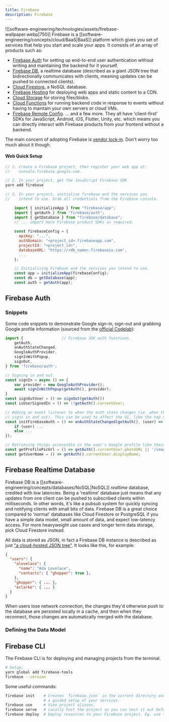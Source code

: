 ```yaml
---
title: Firebase
description: Firebase
---
```


![[software-engineering/technologies/assets/firebase-wallpaper.webp|750]]
Firebase is a [[software-engineering/concepts/cloud/BaaS|BaaS]] platform which gives you set of services that help you start and scale your apps. It consists of an array of products such as:
- [Firebase Auth](https://firebase.google.com/products/auth) for setting up end-to-end user authentication without writing and maintaining the backend for it yourself.
- [Firebase DB](https://firebase.google.com/products/realtime-database), a realtime database (described as a giant JSON tree that bidirectionally communicates with clients, meaning updates can be pushed to connected clients).
- [Cloud Firestore](https://firebase.google.com/docs/firestore), a NoSQL database.
- [Firebase Hosting](https://firebase.google.com/docs/hosting) for deploying web apps and static content to a CDN.
- [Cloud Storage](https://firebase.google.com/docs/storage) for storing files/blobs.
- [Cloud Functions](https://firebase.google.com/docs/functions) for running backend code in response to events without having to maintain your own servers or cloud VMs.
- [Firebase Remote Config](https://firebase.google.com/docs/remote-config).
... and a few more. They all have 'client-first' SDKs for JavaScript, Android, iOS, Flutter, Unity, etc. which means you can directly interact with Firebase products from your frontend without a backend.

The main concern of adopting Firebase is [vendor lock-in](https://en.wikipedia.org/wiki/Vendor_lock-in). Don't worry too much about it though.

#### Web Quick Setup
```javascript
// 1. Create a Firebase project, then register your web app at:
//    console.firebase.google.com.

// 2. In your project, get the JavaScript Firebase SDK
yarn add firebase

// 3. In your project, initialise firebase and the services you
//    intend to use. Grab all credentials from the Firebase console.

    import { initializeApp } from "firebase/app";
    import { getAuth } from "firebase/auth";
    import { getDatabase } from "firebase/database"; 
    // ... import more Firebase product SDKs as required.
    
    const firebaseConfig = {
      apiKey: "...",
      authDomain: "<project_id>.firebaseapp.com",
      projectId: "<project_id>",
      databaseURL: "https://<db_name>.firebaseio.com",
      ...
    };

    // Initialising Firebase and the services you intend to use.
    const app = initializeApp(firebaseConfig);
    const db = getDatabase(app);
    const auth = getAuth(app);
```

## Firebase Auth

### Snippets
Some code snippets to demonstrate Google sign-in, sign-out and grabbing Google profile information (sourced from the [official Codelab](https://firebase.google.com/codelabs/firebase-web)):
```javascript
import {                 // Firebase SDK auth functions.
    getAuth,
    onAuthStateChanged,
    GoogleAuthProvider,
    signInWithPopup,
    signOut,
} from 'firebase/auth';

// Signing in and out.
const signIn = async () => {
    var provider = new GoogleAuthProvider();
    await signInWithPopup(getAuth(), provider);
}
const signOutUser = () => signOut(getAuth())
const isUserSignedIn = () => !!getAuth().currentUser;

// Adding an event listener to when the auth state changes (ie. when the user
// signs in and out). This can be used to affect the UI, like the top nav.
const initFirebaseAuth = () => onAuthStateChanged(getAuth(), (user) => {
    if (user) ...
    else ...
});

// Retrieving things accessible in the user's Google profile like their name and display picture.
const getProfilePicUrl = () => getAuth().currentUser.photoURL || '/images/profile_placeholder.png';
const getUserName = () => getAuth().currentUser.displayName;
```

## Firebase Realtime Database
Firebase DB is a [[software-engineering/concepts/databases/NoSQL|NoSQL]] *realtime* database, credited with low latencies. Being a 'realtime' database just means that any updates from one client can be pushed to subscribed clients within milliseconds. In other words, it's like a pubsub system for quickly syncing and notifying clients with small bits of data. Firebase DB is a great choice compared to 'normal' databases like Cloud Firestore or PostgreSQL if you have a simple data model, small amount of data, and expect low-latency access. For more heavyweight use cases and longer term data storage, pick Cloud Firestore instead.

All data is stored as JSON, in fact a Firebase DB instance is described as just ["a cloud-hosted JSON tree"](https://firebase.google.com/docs/database/web/structure-data). It looks like this, for example:
```json
{
  "users": {
    "alovelace": {
      "name": "Ada Lovelace",
      "contacts": { "ghopper": true },
    },
    "ghopper": { ... },
    "eclarke": { ... }
  }
}
```

When users lose network connection, the changes they'd otherwise push to the database are persisted locally in a cache, and then when they reconnect, those changes are automatically merged with the database.

### Defining the Data Model


## Firebase CLI
The Firebase CLI is for deploying and managing projects from the terminal.
```bash
# Setup:
yarn global add firebase-tools
firebase --version
```

Some useful commands:
```bash
firebase init    # Creates `firebase.json` in the current directory and proceeds with
                 # a guided setup of your services.
firebase use     # View project aliases.
firebase serve   # Locally host the project so you can test it out before deploying to production.
firebase deploy  # Deploy resources to your Firebase project. Eg. use this to set configuration and security rules.
```

